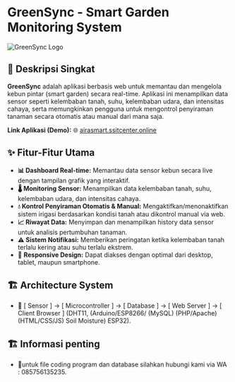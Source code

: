 # GreenSync - Smart Garden Monitoring System

![GreenSync Logo](https://airasmart.ssitcenter.online/smart.jpeg) <!-- Ganti dengan URL logo Anda -->

## 🚀 Deskripsi Singkat

**GreenSync** adalah aplikasi berbasis web untuk memantau dan mengelola kebun pintar (smart garden) secara real-time. Aplikasi ini menampilkan data sensor seperti kelembaban tanah, suhu, kelembaban udara, dan intensitas cahaya, serta memungkinkan pengguna untuk mengontrol penyiraman tanaman secara otomatis atau manual dari mana saja.

**Link Aplikasi (Demo):** 🌐 [airasmart.ssitcenter.online](https://airasmart.ssitcenter.online)

## ✨ Fitur-Fitur Utama

-   **📊 Dashboard Real-time:** Memantau data sensor kebun secara live dengan tampilan grafik yang interaktif.
-   **🌡️ Monitoring Sensor:** Menampilkan data kelembaban tanah, suhu, kelembaban udara, dan intensitas cahaya.
-   **💧 Kontrol Penyiraman Otomatis & Manual:** Mengaktifkan/menonaktifkan sistem irigasi berdasarkan kondisi tanah atau dikontrol manual via web.
-   **📈 Riwayat Data:** Menyimpan dan menampilkan history data sensor untuk analisis pertumbuhan tanaman.
-   **⚠️ Sistem Notifikasi:** Memberikan peringatan ketika kelembaban tanah terlalu kering atau suhu terlalu ekstrem.
-   📱 **Responsive Design:** Dapat diakses dengan optimal dari desktop, tablet, maupun smartphone.

## 🏗️ Architecture System
-   📱 [ Sensor ] -> [ Microcontroller ] -> [ Database ] -> [ Web Server ] -> [ Client Browser ]
(DHT11, (Arduino/ESP8266/ (MySQL) (PHP/Apache) (HTML/CSS/JS)
Soil Moisture) ESP32).
## 🏗️ Informasi penting
-   📱untuk file coding program dan database silahkan hubungi kami via WA : 085756135235.

